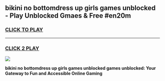 
## bikini no bottomdress up girls games unblocked - Play Unblocked Gmaes & Free #en20m
<h3>
<a href="https://premium.freeplayer.one?title=bikini_no_bottomdress_up_girls_games_unblocked&ref=01M">CLICK TO PLAY</a></h3>
<hr>

<h3>
<a href="https://premium.freeplayer.one?title=bikini_no_bottomdress_up_girls_games_unblocked&ref=01M">CLICK 2 PLAY</a>
  
</h3>

<a href="https://premium.freeplayer.one?title=bikini_no_bottomdress_up_girls_games_unblocked&ref=01M"><img src="https://clearcache.store/games.png"></a>


**bikini no bottomdress up girls games unblocked games unblocked: Your Gateway to Fun and Accessible Online Gaming**
